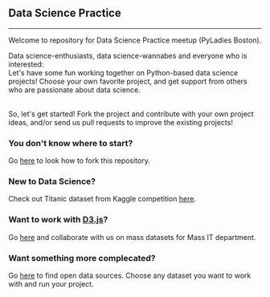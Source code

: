 ## Data Science Practice

---

Welcome to repository for Data Science Practice meetup (PyLadies Boston).

Data science-enthusiasts, data science-wannabes and everyone who is interested:
<br>Let's have some fun working together on Python-based data science projects! Choose your own favorite project, and get support from others who are passionate about data science. 

<br>So, let's get started! Fork the project and contribute with your own project ideas, and/or send us pull requests to improve the existing projects!


### You don't know where to start?
Go <a href="./help/how_to_work_here.md">here</a> to look how to fork this repository.

### New to Data Science?
Check out Titanic dataset from Kaggle competition <a href="./projects/kaggle_titanic/README.md">here</a>.

### Want to work with <a href="https://d3js.org/">D3.js</a>?
Go <a href="./projects/README.md">here</a> and collaborate with us on mass datasets for Mass IT department.

### Want something more complecated?
Go <a href="./resources/open_datasets.md">here</a> to find open data sources. Choose any dataset you want to work with and run your project.